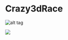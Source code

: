 # Crazy3dRace

![alt tag](http://github.com/McElectrik/Crazy3dRace/tree/master/ScreenShots/1.png "      ")



<img src="http://github.com/McElectrik/Crazy3dRace/tree/master/ScreenShots/1.png" />




































